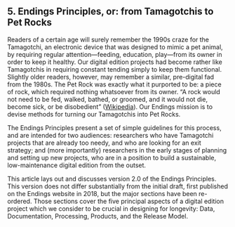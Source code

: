 ## 5. Endings Principles, or: from Tamagotchis to Pet Rocks

Readers of a certain age will surely remember the 1990s craze for the Tamagotchi, an electronic device that was designed to mimic a pet animal, by requiring regular attention—feeding, education, play—from its owner in order to keep it healthy. Our digital edition projects had become rather like Tamagotchis in requiring constant tending simply to keep them functional. Slightly older readers, however, may remember a similar, pre-digital fad from the 1980s. The Pet Rock was exactly what it purported to be: a piece of rock, which required nothing whatsoever from its owner. “A rock would not need to be fed, walked, bathed, or groomed, and it would not die, become sick, or be disobedient” ([Wikipedia](https://en.wikipedia.org/wiki/Pet_Rock)). Our Endings mission is to devise methods for turning our Tamagotchis into Pet Rocks. 

The Endings Principles present a set of simple guidelines for this process, and are intended for two audiences: researchers who have Tamagotchi projects that are already too needy, and who are looking for an exit strategy; and (more importantly) researchers in the early stages of planning and setting up new projects, who are in a position to build a sustainable, low-maintenance digital edition from the outset.

This article lays out and discusses version 2.0 of the Endings Principles. This version does not differ substantially from the initial draft, first published on the Endings website in 2018, but the major sections have been re-ordered. Those sections cover the five principal aspects of a digital edition project which we consider to be crucial in designing for longevity: Data, Documentation, Processing, Products, and the Release Model.